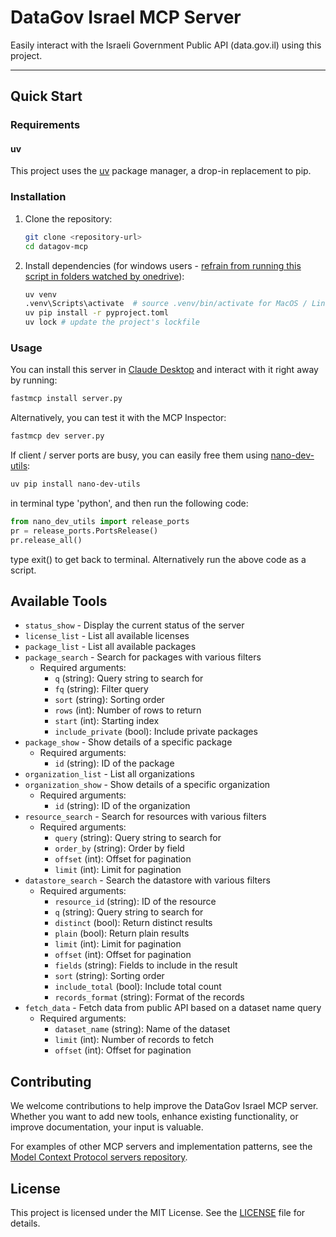 # DataGov Israel MCP Server

Easily interact with the Israeli Government Public API (data.gov.il) using this project.

---

## Quick Start

### Requirements

#### uv
This project uses the [uv](https://docs.astral.sh/uv/) package manager, a drop-in replacement to pip.

### Installation
1. Clone the repository:
   ```bash
   git clone <repository-url>
   cd datagov-mcp
   ```
2. Install dependencies (for windows users - [refrain from running this script in folders watched by onedrive](https://github.com/astral-sh/uv/issues/7906)):
   ```bash
   uv venv
   .venv\Scripts\activate  # source .venv/bin/activate for MacOS / Linux
   uv pip install -r pyproject.toml
   uv lock # update the project's lockfile
   ```
   

### Usage
You can install this server in [Claude Desktop](https://claude.ai/download) and interact with it right away by running:
```bash
fastmcp install server.py
```

Alternatively, you can test it with the MCP Inspector:
```bash
fastmcp dev server.py
```

If client / server ports are busy, you can easily free them using [nano-dev-utils](https://pypi.org/project/nano-dev-utils/):
```bash
uv pip install nano-dev-utils
```
in terminal type 'python', and then run the following code:

```python
from nano_dev_utils import release_ports 
pr = release_ports.PortsRelease()
pr.release_all()
```
type exit() to get back to terminal. Alternatively run the above code as a script. 

## Available Tools

* `status_show` - Display the current status of the server
* `license_list` - List all available licenses
* `package_list` - List all available packages
* `package_search` - Search for packages with various filters
  * Required arguments:
    * `q` (string): Query string to search for
    * `fq` (string): Filter query
    * `sort` (string): Sorting order
    * `rows` (int): Number of rows to return
    * `start` (int): Starting index
    * `include_private` (bool): Include private packages
* `package_show` - Show details of a specific package
  * Required arguments:
    * `id` (string): ID of the package
* `organization_list` - List all organizations
* `organization_show` - Show details of a specific organization
  * Required arguments:
    * `id` (string): ID of the organization
* `resource_search` - Search for resources with various filters
  * Required arguments:
    * `query` (string): Query string to search for
    * `order_by` (string): Order by field
    * `offset` (int): Offset for pagination
    * `limit` (int): Limit for pagination
* `datastore_search` - Search the datastore with various filters
  * Required arguments:
    * `resource_id` (string): ID of the resource
    * `q` (string): Query string to search for
    * `distinct` (bool): Return distinct results
    * `plain` (bool): Return plain results
    * `limit` (int): Limit for pagination
    * `offset` (int): Offset for pagination
    * `fields` (string): Fields to include in the result
    * `sort` (string): Sorting order
    * `include_total` (bool): Include total count
    * `records_format` (string): Format of the records
* `fetch_data` - Fetch data from public API based on a dataset name query
  * Required arguments:
    * `dataset_name` (string): Name of the dataset
    * `limit` (int): Number of records to fetch
    * `offset` (int): Offset for pagination

## Contributing

We welcome contributions to help improve the DataGov Israel MCP server. Whether you want to add new tools, enhance existing functionality, or improve documentation, your input is valuable.

For examples of other MCP servers and implementation patterns, see the [Model Context Protocol servers repository](https://github.com/modelcontextprotocol/servers).

## License

This project is licensed under the MIT License. See the [LICENSE](./LICENSE) file for details.
